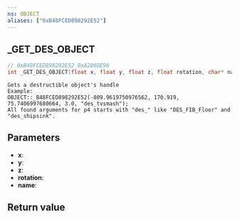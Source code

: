 ```yaml
---
ns: OBJECT
aliases: ["0xB48FCED898292E52"]
---
```

## _GET_DES_OBJECT

```c
// 0xB48FCED898292E52 0xA286DE96
int _GET_DES_OBJECT(float x, float y, float z, float rotation, char* name);
```

```
Gets a destructible object's handle  
Example:  
OBJECT::_B48FCED898292E52(-809.9619750976562, 170.919, 75.7406997680664, 3.0, "des_tvsmash");  
All found arguments for p4 starts with "des_" like "DES_FIB_Floor" and "des_shipsink".  
```

## Parameters
* **x**: 
* **y**: 
* **z**: 
* **rotation**: 
* **name**: 

## Return value
